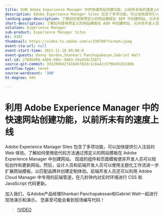 ```yaml
---
title: 利用 Adobe Experience Manager 中的快速网站创建功能，以前所未有的速度上线
description: Adobe Experience Manager Sites 包含了多项功能，可以加快提供引人注目的 Web 体验。了解如何使用低代码方法通过预定义的网站模板在 Adobe Experience Manager 中创建网站。 现成的组件和页面模板使非开发人员可以轻松创作和更新网站。然后，设计人员和前端开发人员可以使用主题化工作流进一步扩展网站模板，以匹配品牌并创建定制体验。前端开发人员还可以利用 Adobe Cloud Manager 中专用的前端管道，在几秒钟内对实时环境进行 CSS 和 JavaScript 代码更新。
landing-page-description: 了解如何使用预定义的网站模板在 AEM 中创建网站，允许非开发人员轻松创作和更新网站。
short-description: 了解如何使用预定义的网站模板在 AEM 中创建网站，允许非开发人员轻松创作和更新网站。
solution: Experience Manager
sub-product: Experience Manager Sites
kt: 9397
thumbnail: https://video.tv.adobe.com/v/338798?format=jpeg
event-cta-url: null
event-start-time: 2021-11-18 09:00-8
event-guests: Danny Gordon,Shankari Panchapakesan,Gabriel Walt
exl-id: 2760b900-44b0-49bc-9d63-39a459c338f1
source-git-commit: 3d2289642f4164bf82dc1c8a42c5798e9183188b
workflow-type: tm+mt
source-wordcount: '308'
ht-degree: 94%

---
```


# 利用 Adobe Experience Manager 中的快速网站创建功能，以前所未有的速度上线

Adobe Experience Manager Sites 包含了多项功能，可以加快提供引人注目的 Web 体验。了解如何使用低代码方法通过预定义的网站模板在 Adobe Experience Manager 中创建网站。 现成的组件和页面模板使非开发人员可以轻松创作和更新网站。然后，设计人员和前端开发人员可以使用主题化工作流进一步扩展网站模板，以匹配品牌并创建定制体验。前端开发人员还可以利用 Adobe Cloud Manager 中专用的前端管道，在几秒钟内对实时环境进行 CSS 和 JavaScript 代码更新。

加入我们，与Adobe产品经理Shankari Panchapakesan和Gabriel Walt一起进行现场演示和演示。 您甚至可能会看到现场编写代码！

>[!VIDEO](https://video.tv.adobe.com/v/338798/?quality=12&learn=on)
